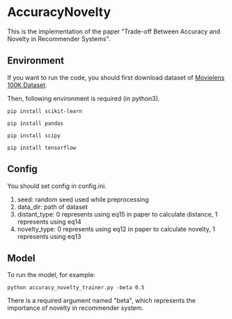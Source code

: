 # AccuracyNovelty

This is the implementation of the paper "Trade-off Between Accuracy and Novelty in Recommender Systems".

## Environment

If you want to run the code, you should first download dataset of [Movielens 100K Dataset](https://grouplens.org/datasets/movielens/).

Then, following environment is required (in python3).

```
pip install scikit-learn

pip install pandas

pip install scipy

pip install tensorflow
```

## Config

You should set config in config.ini.

1. seed: random seed used while preprocessing
2. data_dir: path of dataset
3. distant_type: 0 represents using eq15 in paper to calculate distance, 1 represents using eq14
4. novelty_type: 0 represents using eq12 in paper to calculate novelty, 1 represents using eq13

## Model

To run the model,  for example:

```
python accuracy_novelty_trainer.py -beta 0.5
```

There is a required argument named "beta", which represents the importance of novelty in recommender system.


